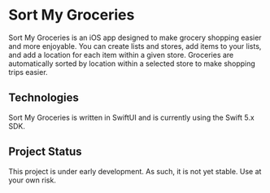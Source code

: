 # Sort My Groceries
Sort My Groceries is an iOS app designed to make grocery shopping easier
and more enjoyable. You can create lists and stores, add items to your lists,
and add a location for each item within a given store.
Groceries are automatically sorted by location within a selected store
to make shopping trips easier.

## Technologies
Sort My Groceries is written in SwiftUI and is currently using the Swift 5.x
SDK.

## Project Status
This project is under early development. As such, it is not yet stable. Use at
your own risk.
